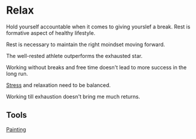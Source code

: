 # Relax
Hold yourself accountable when it comes to giving yourslef a break. Rest is formative aspect of healthy lifestyle. 

Rest is  necessary to maintain the right moindset moving forward.

The well-rested athlete outperforms the exhausted star.

Working without breaks and free time doesn't lead to more success in the long run.

[Stress](./feel.md#stress) and relaxation need to be balanced.

Working till exhaustion doesn't bring me much returns.

## Tools
[Painting](../Tools/Painting.md)